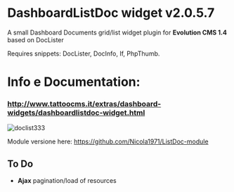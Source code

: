 # DashboardListDoc widget v2.0.5.7

A small Dashboard Documents grid/list widget plugin for **Evolution CMS 1.4** based on DocLister

Requires snippets: DocLister, DocInfo, If, PhpThumb.

# Info e Documentation: 
### http://www.tattoocms.it/extras/dashboard-widgets/dashboardlistdoc-widget.html

![doclist333](https://user-images.githubusercontent.com/7342798/33715917-865d2b64-db54-11e7-9eba-89f12b368be5.png)

Module versione here: https://github.com/Nicola1971/ListDoc-module

## To Do
- **Ajax** pagination/load of resources
